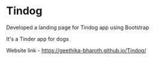 # Tindog
Developed a landing page for Tindog app using Bootstrap

It's a Tinder app for dogs

Website link - https://geethika-bharoth.github.io/Tindog/
